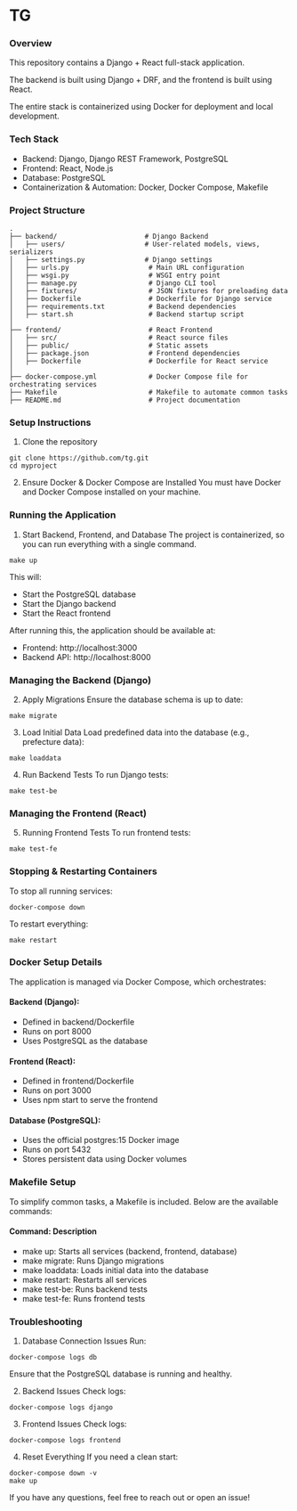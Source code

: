 # TG

### Overview
This repository contains a Django + React full-stack application.

The backend is built using Django + DRF, and the frontend is built using React.

The entire stack is containerized using Docker for deployment and local development.

### Tech Stack
- Backend: Django, Django REST Framework, PostgreSQL
- Frontend: React, Node.js
- Database: PostgreSQL
- Containerization & Automation: Docker, Docker Compose, Makefile

### Project Structure
```
.
├── backend/                      # Django Backend
│   ├── users/                    # User-related models, views, serializers
│   ├── settings.py               # Django settings
│   ├── urls.py                    # Main URL configuration
│   ├── wsgi.py                    # WSGI entry point
│   ├── manage.py                  # Django CLI tool
│   ├── fixtures/                  # JSON fixtures for preloading data
│   ├── Dockerfile                 # Dockerfile for Django service
│   ├── requirements.txt           # Backend dependencies
│   ├── start.sh                   # Backend startup script
│
├── frontend/                      # React Frontend
│   ├── src/                       # React source files
│   ├── public/                    # Static assets
│   ├── package.json               # Frontend dependencies
│   ├── Dockerfile                 # Dockerfile for React service
│
├── docker-compose.yml             # Docker Compose file for orchestrating services
├── Makefile                       # Makefile to automate common tasks
├── README.md                      # Project documentation
```

### Setup Instructions
1. Clone the repository

```
git clone https://github.com/tg.git
cd myproject
```
2. Ensure Docker & Docker Compose are Installed
You must have Docker and Docker Compose installed on your machine.

### Running the Application
1. Start Backend, Frontend, and Database
The project is containerized, so you can run everything with a single command.
```
make up
```
This will:

- Start the PostgreSQL database
- Start the Django backend
- Start the React frontend

After running this, the application should be available at:

- Frontend: http://localhost:3000
- Backend API: http://localhost:8000

### Managing the Backend (Django)
2. Apply Migrations
Ensure the database schema is up to date:
```
make migrate
```

3. Load Initial Data
Load predefined data into the database (e.g., prefecture data):

```
make loaddata
```

4. Run Backend Tests
To run Django tests:
```
make test-be
```

### Managing the Frontend (React)
5. Running Frontend Tests
To run frontend tests:

```
make test-fe
```

### Stopping & Restarting Containers
To stop all running services:
```
docker-compose down
```

To restart everything:
```
make restart
```

### Docker Setup Details
The application is managed via Docker Compose, which orchestrates:

#### Backend (Django):

- Defined in backend/Dockerfile
- Runs on port 8000
- Uses PostgreSQL as the database

#### Frontend (React):

- Defined in frontend/Dockerfile
- Runs on port 3000
- Uses npm start to serve the frontend

#### Database (PostgreSQL):

- Uses the official postgres:15 Docker image
- Runs on port 5432
- Stores persistent data using Docker volumes

### Makefile Setup
To simplify common tasks, a Makefile is included. Below are the available commands:

#### Command: Description
- make up: Starts all services (backend, frontend, database)
- make migrate:	Runs Django migrations
- make loaddata: Loads initial data into the database
- make restart:	Restarts all services
- make test-be:	Runs backend tests
- make test-fe:	Runs frontend tests

### Troubleshooting
1. Database Connection Issues
Run:
```
docker-compose logs db
```
Ensure that the PostgreSQL database is running and healthy.

2. Backend Issues
Check logs:
```
docker-compose logs django
```

3. Frontend Issues
Check logs:

```
docker-compose logs frontend
```

4. Reset Everything
If you need a clean start:

```
docker-compose down -v
make up
```

If you have any questions, feel free to reach out or open an issue!